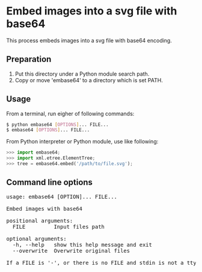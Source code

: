 # Embed images into a svg file with base64 #
This process embeds images into a svg file with base64 encoding.

## Preparation ##
1. Put this directory under a Python module search path.
2. Copy or move 'embase64' to a directory which is set PATH.

## Usage ##
From a terminal, run eigher of following commands:
```sh
$ python embase64 [OPTIONS]... FILE...
$ embase64 [OPTIONS]... FILE...
```

From Python interpreter or Python module, use like following:
```python
>>> import embase64;
>>> import xml.etree.ElementTree;
>>> tree = embase64.embed('/path/to/file.svg');
```

## Command line options ##
<pre>
usage: embase64 [OPTION]... FILE...

Embed images with base64

positional arguments:
  FILE         Input files path

optional arguments:
  -h, --help   show this help message and exit
  --overwrite  Overwrite original files

If a FILE is '-', or there is no FILE and stdin is not a tty, read standard input.
</pre>